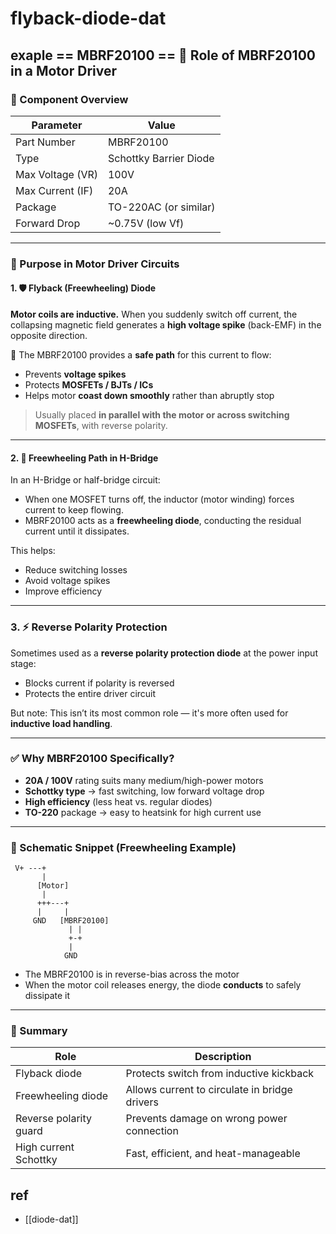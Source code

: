 
# flyback-diode-dat

## exaple == MBRF20100 == 🔧 Role of MBRF20100 in a Motor Driver

### 📘 Component Overview

| Parameter        | Value                    |
|------------------|--------------------------|
| Part Number      | MBRF20100                |
| Type             | Schottky Barrier Diode   |
| Max Voltage (VR) | 100V                     |
| Max Current (IF) | 20A                      |
| Package          | TO-220AC (or similar)    |
| Forward Drop     | ~0.75V (low Vf)          |

---

### 🔌 Purpose in Motor Driver Circuits

#### 1. 🛡️ Flyback (Freewheeling) Diode

**Motor coils are inductive.** When you suddenly switch off current, the collapsing magnetic field generates a **high voltage spike** (back-EMF) in the opposite direction.

🔁 The MBRF20100 provides a **safe path** for this current to flow:
- Prevents **voltage spikes**
- Protects **MOSFETs / BJTs / ICs**
- Helps motor **coast down smoothly** rather than abruptly stop

> Usually placed **in parallel with the motor or across switching MOSFETs**, with reverse polarity.

---

#### 2. 🔄 Freewheeling Path in H-Bridge

In an H-Bridge or half-bridge circuit:
- When one MOSFET turns off, the inductor (motor winding) forces current to keep flowing.
- MBRF20100 acts as a **freewheeling diode**, conducting the residual current until it dissipates.

This helps:
- Reduce switching losses
- Avoid voltage spikes
- Improve efficiency

---

### 3. ⚡ Reverse Polarity Protection

Sometimes used as a **reverse polarity protection diode** at the power input stage:
- Blocks current if polarity is reversed
- Protects the entire driver circuit

But note: This isn’t its most common role — it's more often used for **inductive load handling**.

---

### ✅ Why MBRF20100 Specifically?

- **20A / 100V** rating suits many medium/high-power motors
- **Schottky type** → fast switching, low forward voltage drop
- **High efficiency** (less heat vs. regular diodes)
- **TO-220** package → easy to heatsink for high current use

---

### 📐 Schematic Snippet (Freewheeling Example)

```
 V+ ---+
       |
      [Motor]
       |
      +++---+
      |     |
     GND   [MBRF20100]
             | |
             +-+
             |
            GND
```

- The MBRF20100 is in reverse-bias across the motor
- When the motor coil releases energy, the diode **conducts** to safely dissipate it

---

### 🧪 Summary

| Role                     | Description                                    |
|--------------------------|------------------------------------------------|
| Flyback diode            | Protects switch from inductive kickback        |
| Freewheeling diode       | Allows current to circulate in bridge drivers  |
| Reverse polarity guard   | Prevents damage on wrong power connection      |
| High current Schottky    | Fast, efficient, and heat-manageable           |



## ref 

- [[diode-dat]]